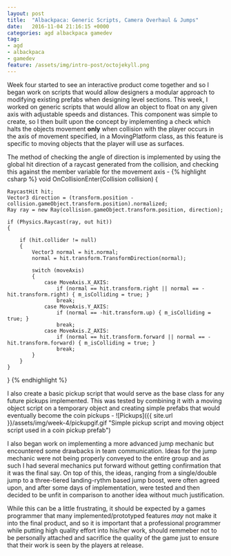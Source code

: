 ```yaml
---
layout: post
title:  "Albackpaca: Generic Scripts, Camera Overhaul & Jumps"
date:   2016-11-04 21:16:15 +0000
categories: agd albackpaca gamedev
tag:
- agd
- albackpaca
- gamedev
feature: /assets/img/intro-post/octojekyll.png
---
```


Week four started to see an interactive product come together and so I began work on scripts that would allow designers a modular approach to modifying existing prefabs when designing level sections. This week, I worked on generic scripts that would allow an object to float on any given axis with adjustable speeds and distances. This component was simple to create, so I then built upon the concept by implementing a check which halts the objects movement **only** when collision with the player occurs in the axis of movement specified, in a MovingPlatform class, as this feature is specific to moving objects that the player will use as surfaces.

The method of checking the angle of direction is implemented by using the global hit direction of a raycast generated from the collision, and checking this against the member variable for the movement axis -
{% highlight csharp %}
void OnCollisionEnter(Collision collision)
{

	RaycastHit hit;
	Vector3 direction = (transform.position - collision.gameObject.transform.position).normalized;
	Ray ray = new Ray(collision.gameObject.transform.position, direction);

	if (Physics.Raycast(ray, out hit))
	{

		if (hit.collider != null)
		{
			Vector3 normal = hit.normal;
			normal = hit.transform.TransformDirection(normal);

			switch (moveAxis)
			{
				case MoveAxis.X_AXIS:
					if (normal == hit.transform.right || normal == -hit.transform.right) { m_isColliding = true; }
					break;
				case MoveAxis.Y_AXIS:
					if (normal == -hit.transform.up) { m_isColliding = true; }
					break;
				case MoveAxis.Z_AXIS:
					if (normal == hit.transform.forward || normal == -hit.transform.forward) { m_isColliding = true; }
					break;
			}
		}
	}

	
}
{% endhighlight %}

I also create a basic pickup script that would serve as the base class for any future pickups implemented. This was tested by combining it with a moving object script on a temporary object and creating simple prefabs that would eventually become the coin pickups -
![Pickups]({{ site.url }}/assets/img/week-4/pickupgif.gif "Simple pickup script and moving object script used in a coin pickup prefab")

I also began work on implementing a more advanced jump mechanic but encountered some drawbacks in team communication. Ideas for the jump mechanic were not being properly conveyed to the entire group and as such I had several mechanics put forward without getting confirmation that it was the final say. On top of this, the ideas, ranging from a single/double jump to a three-tiered landing-rythm based jump boost, were often agreed upon, and after some days of implementation, were tested and then decided to be unfit in comparison to another idea without much justification.

While this can be a little frustrating, it should be expected by a games programmer that many implemented/prototyped features *may* not make it into the final product, and so it is important that a professional programmer while putting high quality effort into his/her work, should remmeber not to be personally attached and sacrifice the quality of the game just to ensure that their work is seen by the players at release.






